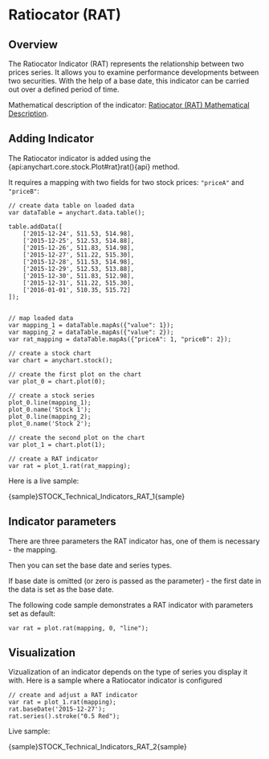 # Ratiocator (RAT)
## Overview

The Ratiocator Indicator (RAT) represents the relationship between two prices series. It allows you to examine performance developments between two securities. With the help of a base date, this indicator can be carried out over a defined period of time.

Mathematical description of the indicator: [Ratiocator (RAT) Mathematical Description](Mathematical_Description#ratiocator).

## Adding Indicator

The Ratiocator indicator is added using the {api:anychart.core.stock.Plot#rat}rat(){api} method. 

It requires a mapping with two fields for two stock prices: `"priceA"` and `"priceB"`:

```
// create data table on loaded data
var dataTable = anychart.data.table();

table.addData([
    ['2015-12-24', 511.53, 514.98],
    ['2015-12-25', 512.53, 514.88],
    ['2015-12-26', 511.83, 514.98],
    ['2015-12-27', 511.22, 515.30],
    ['2015-12-28', 511.53, 514.98],
    ['2015-12-29', 512.53, 513.88],
    ['2015-12-30', 511.83, 512.98],
    ['2015-12-31', 511.22, 515.30],
    ['2016-01-01', 510.35, 515.72]
]);


// map loaded data
var mapping_1 = dataTable.mapAs({"value": 1});
var mapping_2 = dataTable.mapAs({"value": 2});
var rat_mapping = dataTable.mapAs({"priceA": 1, "priceB": 2});

// create a stock chart
var chart = anychart.stock();

// create the first plot on the chart
var plot_0 = chart.plot(0);

// create a stock series
plot_0.line(mapping_1);
plot_0.name('Stock 1');
plot_0.line(mapping_2);
plot_0.name('Stock 2');

// create the second plot on the chart
var plot_1 = chart.plot(1);

// create a RAT indicator
var rat = plot_1.rat(rat_mapping);
```

Here is a live sample:

{sample}STOCK\_Technical\_Indicators\_RAT\_1{sample}

## Indicator parameters

There are three parameters the RAT indicator has, one of them is necessary - the mapping.

Then you can set the base date and series types.

If base date is omitted (or zero is passed as the parameter) - the first date in the data is set as the base date.

The following code sample demonstrates a RAT indicator with parameters set as default:

```
var rat = plot.rat(mapping, 0, "line");
```

## Visualization

Vizualization of an indicator depends on the type of series you display it with. Here is a sample where a Ratiocator indicator is configured

```
// create and adjust a RAT indicator
var rat = plot_1.rat(mapping);
rat.baseDate('2015-12-27');
rat.series().stroke("0.5 Red");
```

Live sample:

{sample}STOCK\_Technical\_Indicators\_RAT\_2{sample}